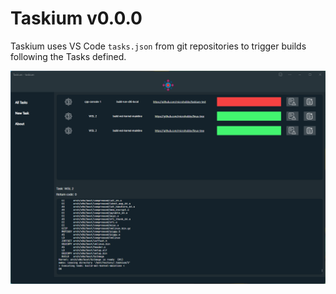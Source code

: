 # Taskium v0.0.0

Taskium uses VS Code `tasks.json` from git repositories to trigger builds following the Tasks defined.

![](./Docs/assets/taskiumScreenShot.png)
